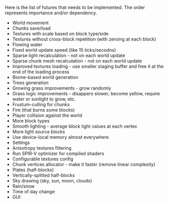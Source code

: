 Here is the list of futures that needs to be implemented.
The order represents importance and/or dependency.
* World movement
* Chunks save/load
* Textures with scale based on block type/side
* Textures without cross-block repetition (with zeroing at each block)
* Flowing water
* Fixed world update speed (like 15 ticks/secodns)
* Sparse light recalculation - not on each world update
* Sparse chunk mesh recalculation - not on each world update
* Improved textures loading - use smaller staging buffer and free it at the end of the loading process
* Biome-based world generation
* Trees generation
* Growing grass improvements - grow randomly
* Grass logic improvements - disappers slower, become yellow, require water or sunlight to grow, etc.
* Frustum-culling for chunks
* Fire (that burns some blocks)
* Player collision against the world
* More block types
* Smooth lighting - average block light values at each vertex
* More light source blocks
* Use device-local memory almost everywhere
* Settings
* Anisotropy textures filtering
* Run SPIR-V optimizer for compiled shaders
* Configurable textures config
* Chunk vertices allocator - make it faster (remove linear complexity)
* Plates (half-blocks)
* Vertically-splitted half-blocks
* Sky drawing (sky, sun, moon, clouds)
* Rain/snow
* Time of day change
* GUI
